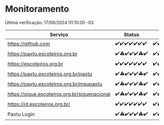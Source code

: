 # Monitoramento

Última verificação: 17/06/2024 01:10:00 -03

|Serviço|Status|Últimas 24h|
|---|---|---|
|https://github.com|<span title="2024-06-10: OK=25">✔️</span><span title="2024-06-11: OK=24">✔️</span><span title="2024-06-12: OK=24">✔️</span><span title="2024-06-13: OK=24">✔️</span><span title="2024-06-14: OK=24">✔️</span><span title="2024-06-15: OK=24">✔️</span><span title="2024-06-16: OK=5">✔️</span>|<span title="16/06/2024 02:07:00 -03 : 200">✔️</span><span title="16/06/2024 03:09:00 -03 : 200">✔️</span><span title="16/06/2024 04:07:00 -03 : 200">✔️</span><span title="16/06/2024 05:08:00 -03 : 200">✔️</span><span title="16/06/2024 06:08:00 -03 : 200">✔️</span><span title="16/06/2024 07:06:00 -03 : 200">✔️</span><span title="16/06/2024 08:06:00 -03 : 200">✔️</span><span title="16/06/2024 09:11:00 -03 : 200">✔️</span><span title="16/06/2024 10:07:00 -03 : 200">✔️</span><span title="16/06/2024 11:06:00 -03 : 200">✔️</span><span title="16/06/2024 12:07:00 -03 : 200">✔️</span><span title="16/06/2024 13:07:00 -03 : 200">✔️</span><span title="16/06/2024 14:04:00 -03 : 200">✔️</span><span title="16/06/2024 15:08:00 -03 : 200">✔️</span><span title="16/06/2024 16:07:00 -03 : 200">✔️</span><span title="16/06/2024 17:06:00 -03 : 200">✔️</span><span title="16/06/2024 18:06:00 -03 : 200">✔️</span><span title="16/06/2024 19:07:00 -03 : 200">✔️</span><span title="16/06/2024 20:07:00 -03 : 200">✔️</span><span title="16/06/2024 21:34:00 -03 : 200">✔️</span><span title="16/06/2024 22:56:00 -03 : 200">✔️</span><span title="16/06/2024 23:30:00 -03 : 200">✔️</span><span title="17/06/2024 00:09:00 -03 : 200">✔️</span><span title="17/06/2024 01:10:00 -03 : 200">✔️</span>|
|https://paxtu.escoteiros.org.br|<span title="2024-06-10: OK=25">✔️</span><span title="2024-06-11: OK=23, Falhas=1">⚠️</span><span title="2024-06-12: OK=24">✔️</span><span title="2024-06-13: OK=24">✔️</span><span title="2024-06-14: OK=24">✔️</span><span title="2024-06-15: OK=23, Falhas=1">⚠️</span><span title="2024-06-16: OK=5">✔️</span>|<span title="16/06/2024 02:07:00 -03 : 200">✔️</span><span title="16/06/2024 03:09:00 -03 : 200">✔️</span><span title="16/06/2024 04:07:00 -03 : 200">✔️</span><span title="16/06/2024 05:08:00 -03 : 200">✔️</span><span title="16/06/2024 06:08:00 -03 : 200">✔️</span><span title="16/06/2024 07:06:00 -03 : 200">✔️</span><span title="16/06/2024 08:06:00 -03 : 200">✔️</span><span title="16/06/2024 09:11:00 -03 : 200">✔️</span><span title="16/06/2024 10:07:00 -03 : 200">✔️</span><span title="16/06/2024 11:06:00 -03 : 200">✔️</span><span title="16/06/2024 12:07:00 -03 : 200">✔️</span><span title="16/06/2024 13:07:00 -03 : 200">✔️</span><span title="16/06/2024 14:04:00 -03 : 200">✔️</span><span title="16/06/2024 15:08:00 -03 : 200">✔️</span><span title="16/06/2024 16:07:00 -03 : 200">✔️</span><span title="16/06/2024 17:06:00 -03 : 200">✔️</span><span title="16/06/2024 18:06:00 -03 : 200">✔️</span><span title="16/06/2024 19:07:00 -03 : 200">✔️</span><span title="16/06/2024 20:07:00 -03 : 200">✔️</span><span title="16/06/2024 21:34:00 -03 : 200">✔️</span><span title="16/06/2024 22:56:00 -03 : 200">✔️</span><span title="16/06/2024 23:30:00 -03 : 200">✔️</span><span title="17/06/2024 00:09:00 -03 : 200">✔️</span><span title="17/06/2024 01:10:00 -03 : 200">✔️</span>|
|https://escoteiros.org.br|<span title="2024-06-10: OK=25">✔️</span><span title="2024-06-11: OK=24">✔️</span><span title="2024-06-12: OK=24">✔️</span><span title="2024-06-13: OK=24">✔️</span><span title="2024-06-14: OK=24">✔️</span><span title="2024-06-15: OK=24">✔️</span><span title="2024-06-16: OK=5">✔️</span>|<span title="16/06/2024 02:07:00 -03 : 200">✔️</span><span title="16/06/2024 03:09:00 -03 : 200">✔️</span><span title="16/06/2024 04:07:00 -03 : 200">✔️</span><span title="16/06/2024 05:08:00 -03 : 200">✔️</span><span title="16/06/2024 06:08:00 -03 : 200">✔️</span><span title="16/06/2024 07:06:00 -03 : 200">✔️</span><span title="16/06/2024 08:06:00 -03 : 200">✔️</span><span title="16/06/2024 09:11:00 -03 : 200">✔️</span><span title="16/06/2024 10:07:00 -03 : 200">✔️</span><span title="16/06/2024 11:06:00 -03 : 200">✔️</span><span title="16/06/2024 12:07:00 -03 : 200">✔️</span><span title="16/06/2024 13:07:00 -03 : 200">✔️</span><span title="16/06/2024 14:05:00 -03 : 200">✔️</span><span title="16/06/2024 15:08:00 -03 : 200">✔️</span><span title="16/06/2024 16:07:00 -03 : 200">✔️</span><span title="16/06/2024 17:06:00 -03 : 200">✔️</span><span title="16/06/2024 18:06:00 -03 : 200">✔️</span><span title="16/06/2024 19:07:00 -03 : 200">✔️</span><span title="16/06/2024 20:07:00 -03 : 200">✔️</span><span title="16/06/2024 21:34:00 -03 : 200">✔️</span><span title="16/06/2024 22:56:00 -03 : 200">✔️</span><span title="16/06/2024 23:30:00 -03 : 200">✔️</span><span title="17/06/2024 00:09:00 -03 : 200">✔️</span><span title="17/06/2024 01:10:00 -03 : 200">✔️</span>|
|https://paxtu.escoteiros.org.br/paxtu|<span title="2024-06-10: OK=25">✔️</span><span title="2024-06-11: OK=23, Falhas=1">⚠️</span><span title="2024-06-12: OK=24">✔️</span><span title="2024-06-13: OK=24">✔️</span><span title="2024-06-14: OK=24">✔️</span><span title="2024-06-15: OK=23, Falhas=1">⚠️</span><span title="2024-06-16: OK=5">✔️</span>|<span title="16/06/2024 02:07:00 -03 : 200">✔️</span><span title="16/06/2024 03:09:00 -03 : 200">✔️</span><span title="16/06/2024 04:07:00 -03 : 200">✔️</span><span title="16/06/2024 05:08:00 -03 : 200">✔️</span><span title="16/06/2024 06:08:00 -03 : 200">✔️</span><span title="16/06/2024 07:06:00 -03 : 200">✔️</span><span title="16/06/2024 08:06:00 -03 : 200">✔️</span><span title="16/06/2024 09:11:00 -03 : 200">✔️</span><span title="16/06/2024 10:07:00 -03 : 200">✔️</span><span title="16/06/2024 11:06:00 -03 : 200">✔️</span><span title="16/06/2024 12:07:00 -03 : 200">✔️</span><span title="16/06/2024 13:07:00 -03 : 200">✔️</span><span title="16/06/2024 14:05:00 -03 : 200">✔️</span><span title="16/06/2024 15:08:00 -03 : 200">✔️</span><span title="16/06/2024 16:07:00 -03 : 200">✔️</span><span title="16/06/2024 17:06:00 -03 : 200">✔️</span><span title="16/06/2024 18:06:00 -03 : 200">✔️</span><span title="16/06/2024 19:07:00 -03 : 200">✔️</span><span title="16/06/2024 20:07:00 -03 : 200">✔️</span><span title="16/06/2024 21:35:00 -03 : 200">✔️</span><span title="16/06/2024 22:56:00 -03 : 200">✔️</span><span title="16/06/2024 23:30:00 -03 : 200">✔️</span><span title="17/06/2024 00:09:00 -03 : 200">✔️</span><span title="17/06/2024 01:10:00 -03 : 200">✔️</span>|
|https://paxtu.escoteiros.org.br/meupaxtu|<span title="2024-06-10: OK=25">✔️</span><span title="2024-06-11: OK=23, Falhas=1">⚠️</span><span title="2024-06-12: OK=24">✔️</span><span title="2024-06-13: OK=24">✔️</span><span title="2024-06-14: OK=24">✔️</span><span title="2024-06-15: OK=23, Falhas=1">⚠️</span><span title="2024-06-16: OK=5">✔️</span>|<span title="16/06/2024 02:07:00 -03 : 200">✔️</span><span title="16/06/2024 03:09:00 -03 : 200">✔️</span><span title="16/06/2024 04:07:00 -03 : 200">✔️</span><span title="16/06/2024 05:08:00 -03 : 200">✔️</span><span title="16/06/2024 06:08:00 -03 : 200">✔️</span><span title="16/06/2024 07:06:00 -03 : 200">✔️</span><span title="16/06/2024 08:06:00 -03 : 200">✔️</span><span title="16/06/2024 09:11:00 -03 : 200">✔️</span><span title="16/06/2024 10:07:00 -03 : 200">✔️</span><span title="16/06/2024 11:06:00 -03 : 200">✔️</span><span title="16/06/2024 12:07:00 -03 : 200">✔️</span><span title="16/06/2024 13:07:00 -03 : 200">✔️</span><span title="16/06/2024 14:05:00 -03 : 200">✔️</span><span title="16/06/2024 15:08:00 -03 : 200">✔️</span><span title="16/06/2024 16:07:00 -03 : 200">✔️</span><span title="16/06/2024 17:06:00 -03 : 200">✔️</span><span title="16/06/2024 18:06:00 -03 : 200">✔️</span><span title="16/06/2024 19:07:00 -03 : 200">✔️</span><span title="16/06/2024 20:07:00 -03 : 200">✔️</span><span title="16/06/2024 21:35:00 -03 : 200">✔️</span><span title="16/06/2024 22:56:00 -03 : 200">✔️</span><span title="16/06/2024 23:30:00 -03 : 200">✔️</span><span title="17/06/2024 00:09:00 -03 : 200">✔️</span><span title="17/06/2024 01:10:00 -03 : 200">✔️</span>|
|https://sigue.escoteiros.org.br/siguenacional|<span title="2024-06-10: OK=15">✔️</span><span title="2024-06-11: OK=23, Falhas=1">⚠️</span><span title="2024-06-12: OK=24">✔️</span><span title="2024-06-13: OK=24">✔️</span><span title="2024-06-14: OK=24">✔️</span><span title="2024-06-15: OK=23, Falhas=1">⚠️</span><span title="2024-06-16: OK=5">✔️</span>|<span title="16/06/2024 02:07:00 -03 : 200">✔️</span><span title="16/06/2024 03:09:00 -03 : 200">✔️</span><span title="16/06/2024 04:07:00 -03 : 200">✔️</span><span title="16/06/2024 05:08:00 -03 : 200">✔️</span><span title="16/06/2024 06:08:00 -03 : 200">✔️</span><span title="16/06/2024 07:06:00 -03 : 200">✔️</span><span title="16/06/2024 08:06:00 -03 : 200">✔️</span><span title="16/06/2024 09:11:00 -03 : 200">✔️</span><span title="16/06/2024 10:07:00 -03 : 200">✔️</span><span title="16/06/2024 11:06:00 -03 : 200">✔️</span><span title="16/06/2024 12:07:00 -03 : 200">✔️</span><span title="16/06/2024 13:07:00 -03 : 200">✔️</span><span title="16/06/2024 14:05:00 -03 : 200">✔️</span><span title="16/06/2024 15:08:00 -03 : 200">✔️</span><span title="16/06/2024 16:07:00 -03 : 200">✔️</span><span title="16/06/2024 17:06:00 -03 : 200">✔️</span><span title="16/06/2024 18:06:00 -03 : 200">✔️</span><span title="16/06/2024 19:07:00 -03 : 200">✔️</span><span title="16/06/2024 20:07:00 -03 : 200">✔️</span><span title="16/06/2024 21:35:00 -03 : 200">✔️</span><span title="16/06/2024 22:56:00 -03 : 200">✔️</span><span title="16/06/2024 23:30:00 -03 : 200">✔️</span><span title="17/06/2024 00:09:00 -03 : 200">✔️</span><span title="17/06/2024 01:10:00 -03 : 200">✔️</span>|
|https://id.escoteiros.org.br/|<span title="2024-06-10: OK=15">✔️</span><span title="2024-06-11: OK=24">✔️</span><span title="2024-06-12: OK=24">✔️</span><span title="2024-06-13: OK=24">✔️</span><span title="2024-06-14: OK=24">✔️</span><span title="2024-06-15: OK=24">✔️</span><span title="2024-06-16: OK=5">✔️</span>|<span title="16/06/2024 02:07:00 -03 : 200">✔️</span><span title="16/06/2024 03:09:00 -03 : 200">✔️</span><span title="16/06/2024 04:07:00 -03 : 200">✔️</span><span title="16/06/2024 05:08:00 -03 : 200">✔️</span><span title="16/06/2024 06:08:00 -03 : 200">✔️</span><span title="16/06/2024 07:06:00 -03 : 200">✔️</span><span title="16/06/2024 08:06:00 -03 : 200">✔️</span><span title="16/06/2024 09:11:00 -03 : 200">✔️</span><span title="16/06/2024 10:07:00 -03 : 200">✔️</span><span title="16/06/2024 11:06:00 -03 : 200">✔️</span><span title="16/06/2024 12:07:00 -03 : 200">✔️</span><span title="16/06/2024 13:07:00 -03 : 200">✔️</span><span title="16/06/2024 14:05:00 -03 : 200">✔️</span><span title="16/06/2024 15:08:00 -03 : 200">✔️</span><span title="16/06/2024 16:07:00 -03 : 200">✔️</span><span title="16/06/2024 17:06:00 -03 : 200">✔️</span><span title="16/06/2024 18:06:00 -03 : 200">✔️</span><span title="16/06/2024 19:07:00 -03 : 200">✔️</span><span title="16/06/2024 20:07:00 -03 : 200">✔️</span><span title="16/06/2024 21:35:00 -03 : 200">✔️</span><span title="16/06/2024 22:56:00 -03 : 200">✔️</span><span title="16/06/2024 23:30:00 -03 : 200">✔️</span><span title="17/06/2024 00:09:00 -03 : 200">✔️</span><span title="17/06/2024 01:10:00 -03 : 200">✔️</span>|
|Paxtu Login|<span title="2024-06-10: OK=25">✔️</span><span title="2024-06-11: OK=23, Falhas=1">⚠️</span><span title="2024-06-12: OK=24">✔️</span><span title="2024-06-13: OK=24">✔️</span><span title="2024-06-14: OK=24">✔️</span><span title="2024-06-15: OK=23, Falhas=1">⚠️</span><span title="2024-06-16: OK=5">✔️</span>|<span title="16/06/2024 02:07:00 -03 : 200">✔️</span><span title="16/06/2024 03:09:00 -03 : 200">✔️</span><span title="16/06/2024 04:07:00 -03 : 200">✔️</span><span title="16/06/2024 05:08:00 -03 : 200">✔️</span><span title="16/06/2024 06:08:00 -03 : 200">✔️</span><span title="16/06/2024 07:06:00 -03 : 200">✔️</span><span title="16/06/2024 08:06:00 -03 : 200">✔️</span><span title="16/06/2024 09:11:00 -03 : 200">✔️</span><span title="16/06/2024 10:07:00 -03 : 200">✔️</span><span title="16/06/2024 11:06:00 -03 : 200">✔️</span><span title="16/06/2024 12:07:00 -03 : 200">✔️</span><span title="16/06/2024 13:07:00 -03 : 200">✔️</span><span title="16/06/2024 14:05:00 -03 : 200">✔️</span><span title="16/06/2024 15:08:00 -03 : 200">✔️</span><span title="16/06/2024 16:07:00 -03 : 200">✔️</span><span title="16/06/2024 17:06:00 -03 : 200">✔️</span><span title="16/06/2024 18:06:00 -03 : 200">✔️</span><span title="16/06/2024 19:07:00 -03 : 200">✔️</span><span title="16/06/2024 20:07:00 -03 : 200">✔️</span><span title="16/06/2024 21:35:00 -03 : 200">✔️</span><span title="16/06/2024 22:56:00 -03 : 200">✔️</span><span title="16/06/2024 23:30:00 -03 : 200">✔️</span><span title="17/06/2024 00:09:00 -03 : 200">✔️</span><span title="17/06/2024 01:10:00 -03 : 200">✔️</span>|
